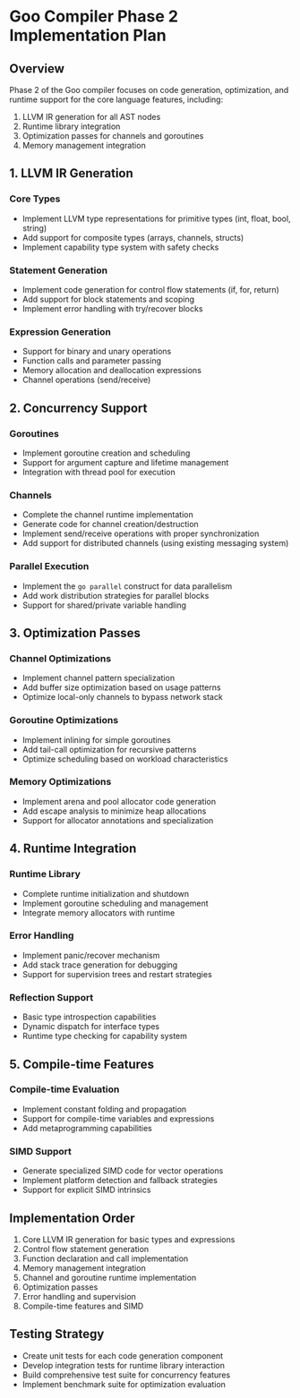 # Goo Compiler Phase 2 Implementation Plan

## Overview

Phase 2 of the Goo compiler focuses on code generation, optimization, and runtime support for the core language features, including:

1. LLVM IR generation for all AST nodes
2. Runtime library integration
3. Optimization passes for channels and goroutines
4. Memory management integration

## 1. LLVM IR Generation

### Core Types
- Implement LLVM type representations for primitive types (int, float, bool, string)
- Add support for composite types (arrays, channels, structs)
- Implement capability type system with safety checks

### Statement Generation
- Implement code generation for control flow statements (if, for, return)
- Add support for block statements and scoping
- Implement error handling with try/recover blocks

### Expression Generation
- Support for binary and unary operations
- Function calls and parameter passing
- Memory allocation and deallocation expressions
- Channel operations (send/receive)

## 2. Concurrency Support

### Goroutines
- Implement goroutine creation and scheduling
- Support for argument capture and lifetime management
- Integration with thread pool for execution

### Channels
- Complete the channel runtime implementation
- Generate code for channel creation/destruction
- Implement send/receive operations with proper synchronization
- Add support for distributed channels (using existing messaging system)

### Parallel Execution
- Implement the `go parallel` construct for data parallelism
- Add work distribution strategies for parallel blocks
- Support for shared/private variable handling

## 3. Optimization Passes

### Channel Optimizations
- Implement channel pattern specialization
- Add buffer size optimization based on usage patterns
- Optimize local-only channels to bypass network stack

### Goroutine Optimizations
- Implement inlining for simple goroutines
- Add tail-call optimization for recursive patterns
- Optimize scheduling based on workload characteristics

### Memory Optimizations
- Implement arena and pool allocator code generation
- Add escape analysis to minimize heap allocations
- Support for allocator annotations and specialization

## 4. Runtime Integration

### Runtime Library
- Complete runtime initialization and shutdown
- Implement goroutine scheduling and management
- Integrate memory allocators with runtime

### Error Handling
- Implement panic/recover mechanism
- Add stack trace generation for debugging
- Support for supervision trees and restart strategies

### Reflection Support
- Basic type introspection capabilities
- Dynamic dispatch for interface types
- Runtime type checking for capability system

## 5. Compile-time Features

### Compile-time Evaluation
- Implement constant folding and propagation
- Support for compile-time variables and expressions
- Add metaprogramming capabilities

### SIMD Support
- Generate specialized SIMD code for vector operations
- Implement platform detection and fallback strategies
- Support for explicit SIMD intrinsics

## Implementation Order

1. Core LLVM IR generation for basic types and expressions
2. Control flow statement generation
3. Function declaration and call implementation
4. Memory management integration
5. Channel and goroutine runtime implementation
6. Optimization passes
7. Error handling and supervision
8. Compile-time features and SIMD

## Testing Strategy

- Create unit tests for each code generation component
- Develop integration tests for runtime library interaction
- Build comprehensive test suite for concurrency features
- Implement benchmark suite for optimization evaluation 